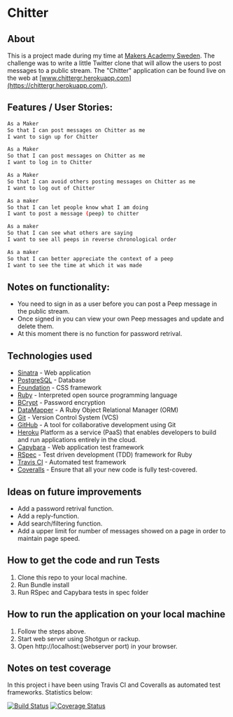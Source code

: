 Chitter
=======

About
------
This is a project made during my time at [Makers Academy Sweden](http://www.makersacademy.se/).
The challenge was to write a little Twitter clone that will allow the users to post messages to a public stream.
The "Chitter" application can be found live on the web at [www.chittergr.herokuapp.com](https://chittergr.herokuapp.com/).

Features / User Stories:
-------

```sh
As a Maker
So that I can post messages on Chitter as me
I want to sign up for Chitter

As a Maker
So that I can post messages on Chitter as me
I want to log in to Chitter

As a Maker
So that I can avoid others posting messages on Chitter as me
I want to log out of Chitter

As a maker
So that I can let people know what I am doing
I want to post a message (peep) to chitter

As a maker
So that I can see what others are saying
I want to see all peeps in reverse chronological order

As a maker
So that I can better appreciate the context of a peep
I want to see the time at which it was made
```

Notes on functionality:
------

* You need to sign in as a user before you can post a Peep message in the public stream.
* Once signed in you can view your own Peep messages and update and delete them.
* At this moment there is no function for password retrival.


Technologies used
-----
* [Sinatra](http://www.sinatrarb.com/) - Web application
* [PostgreSQL](http://www.postgresql.org/) - Database
* [Foundation](http://foundation.zurb.com/) - CSS framework
* [Ruby](https://www.ruby-lang.org/en/) - Interpreted open source programming language
* [BCrypt](https://en.wikipedia.org/wiki/Bcrypt) - Password encryption
* [DataMapper](http://datamapper.org/) - A Ruby Object Relational Manager (ORM)
* [Git](https://git-scm.com/) - Version Control System (VCS)
* [GitHub](https://github.com/) - A tool for collaborative development using Git
* [Heroku](https://www.heroku.com/) Platform as a service (PaaS) that enables developers to build and run applications entirely in the cloud.
* [Capybara](https://github.com/jnicklas/capybara) - Web application test framework
* [RSpec](http://rspec.info/) - Test driven development (TDD) framework for Ruby
* [Travis CI](https://travis-ci.org/) - Automated test framework
* [Coveralls](https://coveralls.io/) - Ensure that all your new code is fully test-covered.

Ideas on future improvements
----------------------
* Add a password retrival function.
* Add a reply-function.
* Add search/filtering function.
* Add a upper limit for number of messages showed on a page in order to maintain page speed.

How to get the code and run Tests
---------------------------------

1) Clone this repo to your local machine.
2) Run Bundle install
3) Run RSpec and Capybara tests in spec folder

How to run the application on your local machine
---------------------------------
1) Follow the steps above.
2) Start web server using Shotgun or rackup.
3) Open http://localhost:(webserver port) in your browser.

Notes on test coverage
----------------------
In this project i have been using Travis CI and Coveralls as automated test frameworks. Statistics below:


[![Build Status](https://travis-ci.org/gustafr/chitter-challenge.svg?branch=master)](https://travis-ci.org/gustafr/chitter-challenge)
[![Coverage Status](https://coveralls.io/repos/gustafr/chitter-challenge/badge.svg?branch=master&service=github)](https://coveralls.io/github/gustafr/chitter-challenge?branch=master)

